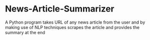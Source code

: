 # News-Article-Summarizer
A Python program takes URL of any news article from the user and by making use of NLP techniques scrapes the article and provides the summary at the end
